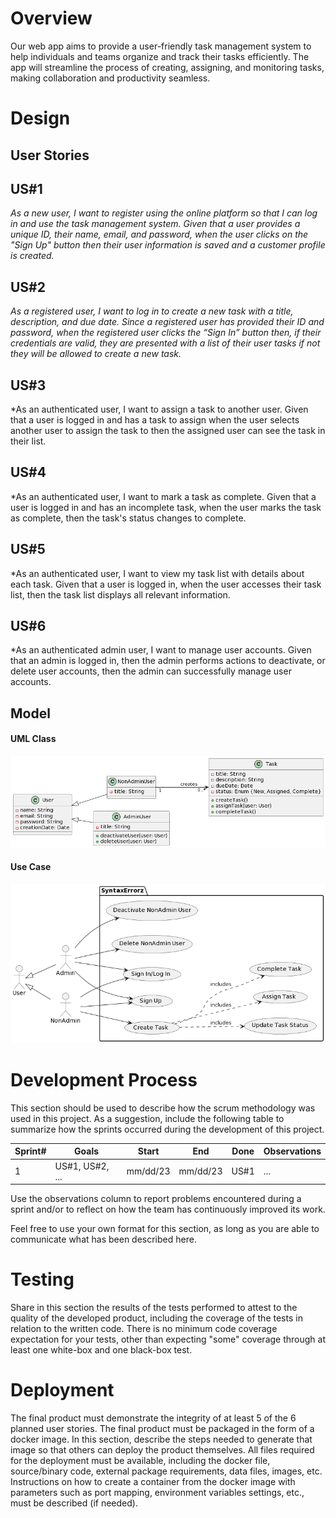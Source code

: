 # Overview

Our web app aims to provide a user-friendly task management system to help individuals and teams organize and track their tasks efficiently.  The app will streamline the process of creating, assigning, and monitoring tasks, making collaboration and productivity seamless.  

# Design

## User Stories

## US#1

*As a new user, I want to register using the online platform so that I can log in and use the task management system. Given that a user provides a unique ID, their name, email, and password, when the user clicks on the "Sign Up" button then their user information is saved and a customer profile is created.*

## US#2

*As a registered user, I want to log in to create a new task with a title, description, and due date. Since a registered user has provided their ID and password, when the registered user clicks the “Sign In” button then, if their credentials are valid, they are presented with a list of their user tasks if not they will be allowed to create a new task.*

## US#3

*As an authenticated user, I want to assign a task to another user.  Given that a user is logged in and has a task to assign when the user selects another user to assign the task to then the assigned user can see the task in their list.  

## US#4

*As an authenticated user, I want to mark a task as complete.  Given that a user is logged in and has an incomplete task, when the user marks the task as complete, then the task's status changes to complete.  
 

## US#5

*As an authenticated user, I want to view my task list with details about each task.  Given that a user is logged in, when the user accesses their task list, then the task list displays all relevant information.  

## US#6

*As an authenticated admin user, I want to manage user accounts.  Given that an admin is logged in, then the admin performs actions to deactivate, or delete user accounts, then the admin can successfully manage user accounts.  

## Model 

#### UML Class

![UML Class](pics/UMLClass1.png)

#### Use Case

![UML Class](pics/UseCase.png)

# Development Process 

This section should be used to describe how the scrum methodology was used in this project. As a suggestion, include the following table to summarize how the sprints occurred during the development of this project.

|Sprint#|Goals|Start|End|Done|Observations|
|---|---|---|---|---|---|
|1|US#1, US#2, ...|mm/dd/23|mm/dd/23|US#1|...|

Use the observations column to report problems encountered during a sprint and/or to reflect on how the team has continuously improved its work.

Feel free to use your own format for this section, as long as you are able to communicate what has been described here.

# Testing 

Share in this section the results of the tests performed to attest to the quality of the developed product, including the coverage of the tests in relation to the written code. There is no minimum code coverage expectation for your tests, other than expecting "some" coverage through at least one white-box and one black-box test.

# Deployment 

The final product must demonstrate the integrity of at least 5 of the 6 planned user stories. The final product must be packaged in the form of a docker image. In this section, describe the steps needed to generate that image so that others can deploy the product themselves. All files required for the deployment must be available, including the docker file, source/binary code, external package requirements, data files, images, etc. Instructions on how to create a container from the docker image with parameters such as port mapping, environment variables settings, etc., must be described (if needed). 
